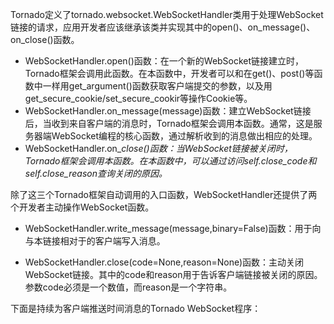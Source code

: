 Tornado定义了tornado.websocket.WebSocketHandler类用于处理WebSocket链接的请求，应用开发者应该继承该类并实现其中的open\(\)、on\_message\(\)、on\_close\(\)函数。

* WebSocketHandler.open\(\)函数：在一个新的WebSocket链接建立时，Tornado框架会调用此函数。在本函数中，开发者可以和在get\(\)、post\(\)等函数中一样用get\_argument\(\)函数获取客户端提交的参数，以及用get\_secure\_cookie/set\_secure\_cookir等操作Cookie等。
* WebSocketHandler.on\_message\(message\)函数：建立WebSocket链接后，当收到来自客户端的消息时，Tornado框架会调用本函数。通常，这是服务器端WebSocket编程的核心函数，通过解析收到的消息做出相应的处理。
* WebSocketHandler.on\__close\(\)函数：当WebSocket链接被关闭时，Tornado框架会调用本函数。在本函数中，可以通过访问self.close\_code和self.close\_reason查询关闭的原因。_

除了这三个Tornado框架自动调用的入口函数，WebSocketHandler还提供了两个开发者主动操作WebSocket函数。

* WebSocketHandler.write\_message\(message,binary=False\)函数：用于向与本链接相对于的客户端写入消息。

* WebSocketHandler.close\(code=None,reason=None\)函数：主动关闭WebSocket链接。其中的code和reason用于告诉客户端链接被关闭的原因。参数code必须是一个数值，而reason是一个字符串。

下面是持续为客户端推送时间消息的Tornado WebSocket程序：

```

```




